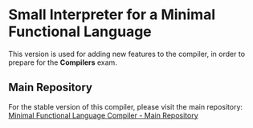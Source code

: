 # Small Interpreter for a Minimal Functional Language

This version is used for adding new features to the compiler, in order to prepare for the **Compilers** exam.

## Main Repository

For the stable version of this compiler, please visit the main repository:
[Minimal Functional Language Compiler - Main Repository](https://github.com/Andrealavi/compilers/tree/main/LFMCompilerLLVM)
